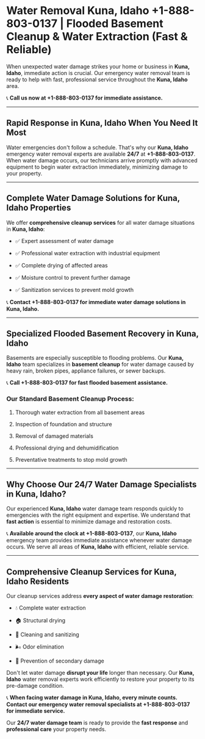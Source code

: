 # Water Removal Kuna, Idaho +1-888-803-0137 | Flooded Basement Cleanup & Water Extraction (Fast & Reliable)

When unexpected water damage strikes your home or business in **Kuna, Idaho**, immediate action is crucial. Our emergency water removal team is ready to help with fast, professional service throughout the **Kuna, Idaho** area. 

📞 **Call us now at +1-888-803-0137 for immediate assistance.**

---

## Rapid Response in Kuna, Idaho When You Need It Most

Water emergencies don't follow a schedule. That's why our **Kuna, Idaho** emergency water removal experts are available **24/7** at **+1-888-803-0137**. When water damage occurs, our technicians arrive promptly with advanced equipment to begin water extraction immediately, minimizing damage to your property.

---

## Complete Water Damage Solutions for Kuna, Idaho Properties

We offer **comprehensive cleanup services** for all water damage situations in **Kuna, Idaho**:

- ✅ Expert assessment of water damage  
- ✅ Professional water extraction with industrial equipment  
- ✅ Complete drying of affected areas  
- ✅ Moisture control to prevent further damage  
- ✅ Sanitization services to prevent mold growth  

📞 **Contact +1-888-803-0137 for immediate water damage solutions in Kuna, Idaho.**

---

## Specialized Flooded Basement Recovery in Kuna, Idaho

Basements are especially susceptible to flooding problems. Our **Kuna, Idaho** team specializes in **basement cleanup** for water damage caused by heavy rain, broken pipes, appliance failures, or sewer backups. 

📞 **Call +1-888-803-0137 for fast flooded basement assistance.**

### Our Standard Basement Cleanup Process:
1. Thorough water extraction from all basement areas  
2. Inspection of foundation and structure  
3. Removal of damaged materials  
4. Professional drying and dehumidification  
5. Preventative treatments to stop mold growth  

---

## Why Choose Our 24/7 Water Damage Specialists in Kuna, Idaho?

Our experienced **Kuna, Idaho** water damage team responds quickly to emergencies with the right equipment and expertise. We understand that **fast action** is essential to minimize damage and restoration costs.

📞 **Available around the clock at +1-888-803-0137**, our **Kuna, Idaho** emergency team provides immediate assistance whenever water damage occurs. We serve all areas of **Kuna, Idaho** with efficient, reliable service.

---

## Comprehensive Cleanup Services for Kuna, Idaho Residents

Our cleanup services address **every aspect of water damage restoration**:

- 💧 Complete water extraction  
- 🏠 Structural drying  
- 🧼 Cleaning and sanitizing  
- 🌬️ Odor elimination  
- 🚫 Prevention of secondary damage  

Don't let water damage **disrupt your life** longer than necessary. Our **Kuna, Idaho** water removal experts work efficiently to restore your property to its pre-damage condition.

📞 **When facing water damage in Kuna, Idaho, every minute counts. Contact our emergency water removal specialists at +1-888-803-0137 for immediate service.**

Our **24/7 water damage team** is ready to provide the **fast response** and **professional care** your property needs.
